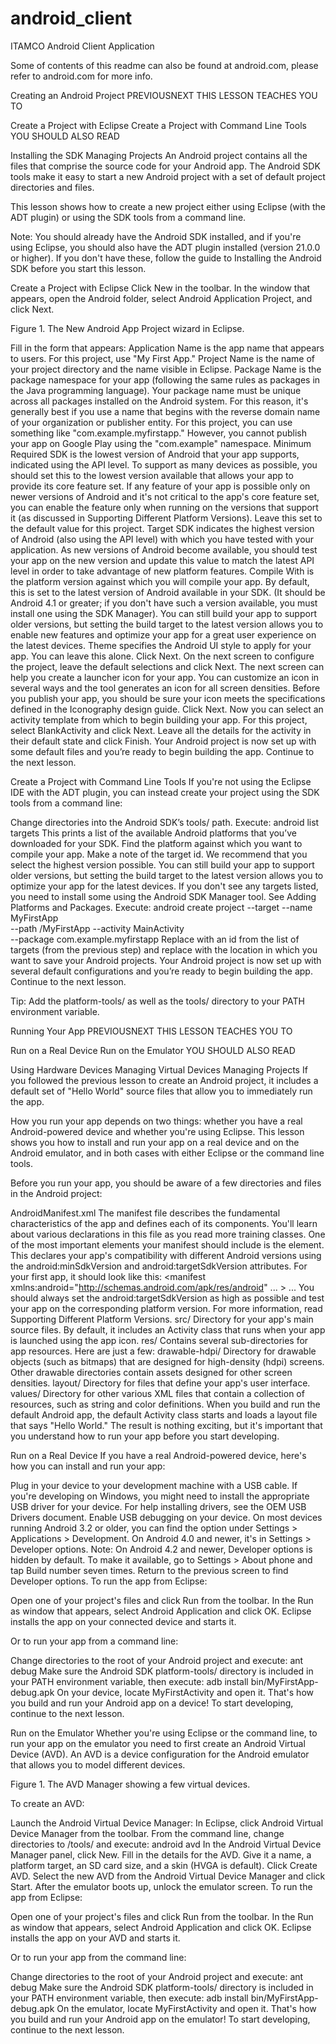 android_client
==============

ITAMCO Android Client Application

Some of contents of this readme can also be found at android.com, please refer to android.com for more info.

Creating an Android Project
PREVIOUSNEXT
THIS LESSON TEACHES YOU TO

Create a Project with Eclipse
Create a Project with Command Line Tools
YOU SHOULD ALSO READ

Installing the SDK
Managing Projects
An Android project contains all the files that comprise the source code for your Android app. The Android SDK tools make it easy to start a new Android project with a set of default project directories and files.

This lesson shows how to create a new project either using Eclipse (with the ADT plugin) or using the SDK tools from a command line.

Note: You should already have the Android SDK installed, and if you're using Eclipse, you should also have the ADT plugin installed (version 21.0.0 or higher). If you don't have these, follow the guide to Installing the Android SDK before you start this lesson.

Create a Project with Eclipse
Click New  in the toolbar.
In the window that appears, open the Android folder, select Android Application Project, and click Next.

Figure 1. The New Android App Project wizard in Eclipse.

Fill in the form that appears:
Application Name is the app name that appears to users. For this project, use "My First App."
Project Name is the name of your project directory and the name visible in Eclipse.
Package Name is the package namespace for your app (following the same rules as packages in the Java programming language). Your package name must be unique across all packages installed on the Android system. For this reason, it's generally best if you use a name that begins with the reverse domain name of your organization or publisher entity. For this project, you can use something like "com.example.myfirstapp." However, you cannot publish your app on Google Play using the "com.example" namespace.
Minimum Required SDK is the lowest version of Android that your app supports, indicated using the API level. To support as many devices as possible, you should set this to the lowest version available that allows your app to provide its core feature set. If any feature of your app is possible only on newer versions of Android and it's not critical to the app's core feature set, you can enable the feature only when running on the versions that support it (as discussed in Supporting Different Platform Versions). Leave this set to the default value for this project.
Target SDK indicates the highest version of Android (also using the API level) with which you have tested with your application.
As new versions of Android become available, you should test your app on the new version and update this value to match the latest API level in order to take advantage of new platform features.
Compile With is the platform version against which you will compile your app. By default, this is set to the latest version of Android available in your SDK. (It should be Android 4.1 or greater; if you don't have such a version available, you must install one using the SDK Manager). You can still build your app to support older versions, but setting the build target to the latest version allows you to enable new features and optimize your app for a great user experience on the latest devices.
Theme specifies the Android UI style to apply for your app. You can leave this alone.
Click Next.
On the next screen to configure the project, leave the default selections and click Next.
The next screen can help you create a launcher icon for your app.
You can customize an icon in several ways and the tool generates an icon for all screen densities. Before you publish your app, you should be sure your icon meets the specifications defined in the Iconography design guide.
Click Next.
Now you can select an activity template from which to begin building your app.
For this project, select BlankActivity and click Next.
Leave all the details for the activity in their default state and click Finish.
Your Android project is now set up with some default files and you’re ready to begin building the app. Continue to the next lesson.

Create a Project with Command Line Tools
If you're not using the Eclipse IDE with the ADT plugin, you can instead create your project using the SDK tools from a command line:

Change directories into the Android SDK’s tools/ path.
Execute:
android list targets
This prints a list of the available Android platforms that you’ve downloaded for your SDK. Find the platform against which you want to compile your app. Make a note of the target id. We recommend that you select the highest version possible. You can still build your app to support older versions, but setting the build target to the latest version allows you to optimize your app for the latest devices.
If you don't see any targets listed, you need to install some using the Android SDK Manager tool. See Adding Platforms and Packages.
Execute:
android create project --target <target-id> --name MyFirstApp \
--path <path-to-workspace>/MyFirstApp --activity MainActivity \
--package com.example.myfirstapp
Replace <target-id> with an id from the list of targets (from the previous step) and replace <path-to-workspace> with the location in which you want to save your Android projects.
Your Android project is now set up with several default configurations and you’re ready to begin building the app. Continue to the next lesson.

Tip: Add the platform-tools/ as well as the tools/ directory to your PATH environment variable.

Running Your App
PREVIOUSNEXT
THIS LESSON TEACHES YOU TO

Run on a Real Device
Run on the Emulator
YOU SHOULD ALSO READ

Using Hardware Devices
Managing Virtual Devices
Managing Projects
If you followed the previous lesson to create an Android project, it includes a default set of "Hello World" source files that allow you to immediately run the app.

How you run your app depends on two things: whether you have a real Android-powered device and whether you're using Eclipse. This lesson shows you how to install and run your app on a real device and on the Android emulator, and in both cases with either Eclipse or the command line tools.

Before you run your app, you should be aware of a few directories and files in the Android project:

AndroidManifest.xml
The manifest file describes the fundamental characteristics of the app and defines each of its components. You'll learn about various declarations in this file as you read more training classes.
One of the most important elements your manifest should include is the <uses-sdk> element. This declares your app's compatibility with different Android versions using the android:minSdkVersion and android:targetSdkVersion attributes. For your first app, it should look like this:
<manifest xmlns:android="http://schemas.android.com/apk/res/android" ... >
    <uses-sdk android:minSdkVersion="8" android:targetSdkVersion="17" />
    ...
</manifest>
You should always set the android:targetSdkVersion as high as possible and test your app on the corresponding platform version. For more information, read Supporting Different Platform Versions.
src/
Directory for your app's main source files. By default, it includes an Activity class that runs when your app is launched using the app icon.
res/
Contains several sub-directories for app resources. Here are just a few:
drawable-hdpi/
Directory for drawable objects (such as bitmaps) that are designed for high-density (hdpi) screens. Other drawable directories contain assets designed for other screen densities.
layout/
Directory for files that define your app's user interface.
values/
Directory for other various XML files that contain a collection of resources, such as string and color definitions.
When you build and run the default Android app, the default Activity class starts and loads a layout file that says "Hello World." The result is nothing exciting, but it's important that you understand how to run your app before you start developing.

Run on a Real Device
If you have a real Android-powered device, here's how you can install and run your app:

Plug in your device to your development machine with a USB cable. If you're developing on Windows, you might need to install the appropriate USB driver for your device. For help installing drivers, see the OEM USB Drivers document.
Enable USB debugging on your device.
On most devices running Android 3.2 or older, you can find the option under Settings > Applications > Development.
On Android 4.0 and newer, it's in Settings > Developer options.
Note: On Android 4.2 and newer, Developer options is hidden by default. To make it available, go to Settings > About phone and tap Build number seven times. Return to the previous screen to find Developer options.
To run the app from Eclipse:

Open one of your project's files and click Run  from the toolbar.
In the Run as window that appears, select Android Application and click OK.
Eclipse installs the app on your connected device and starts it.

Or to run your app from a command line:

Change directories to the root of your Android project and execute:
ant debug
Make sure the Android SDK platform-tools/ directory is included in your PATH environment variable, then execute:
adb install bin/MyFirstApp-debug.apk
On your device, locate MyFirstActivity and open it.
That's how you build and run your Android app on a device! To start developing, continue to the next lesson.

Run on the Emulator
Whether you're using Eclipse or the command line, to run your app on the emulator you need to first create an Android Virtual Device (AVD). An AVD is a device configuration for the Android emulator that allows you to model different devices.


Figure 1. The AVD Manager showing a few virtual devices.

To create an AVD:

Launch the Android Virtual Device Manager:
In Eclipse, click Android Virtual Device Manager  from the toolbar.
From the command line, change directories to <sdk>/tools/ and execute:
android avd
In the Android Virtual Device Manager panel, click New.
Fill in the details for the AVD. Give it a name, a platform target, an SD card size, and a skin (HVGA is default).
Click Create AVD.
Select the new AVD from the Android Virtual Device Manager and click Start.
After the emulator boots up, unlock the emulator screen.
To run the app from Eclipse:

Open one of your project's files and click Run  from the toolbar.
In the Run as window that appears, select Android Application and click OK.
Eclipse installs the app on your AVD and starts it.

Or to run your app from the command line:

Change directories to the root of your Android project and execute:
ant debug
Make sure the Android SDK platform-tools/ directory is included in your PATH environment variable, then execute:
adb install bin/MyFirstApp-debug.apk
On the emulator, locate MyFirstActivity and open it.
That's how you build and run your Android app on the emulator! To start developing, continue to the next lesson.

